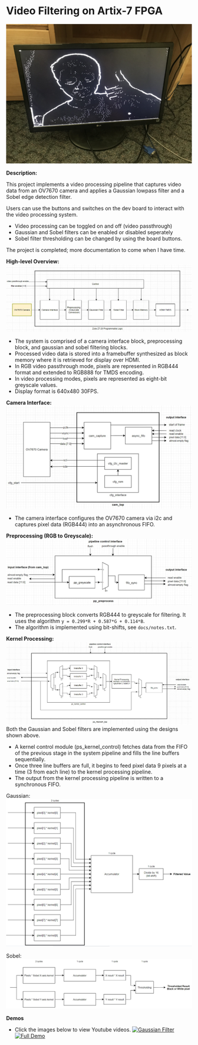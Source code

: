 # Video Filtering on Artix-7 FPGA

![](docs/images/sobelDemo.jpg)

__Description:__

This project implements a video processing pipeline that captures video data from an OV7670 camera and applies a Gaussian lowpass filter and a Sobel edge detection filter. 

Users can use the buttons and switches on the dev board to interact with the video processing system.
- Video processing can be toggled on and off (video passthrough)
- Gaussian and Sobel filters can be enabled or disabled seperately
- Sobel filter thresholding can be changed by using the board buttons.

The project is completed; more documentation to come when I have time.

__High-level Overview:__
![](docs/images/top_diagram.jpg)
- The system is comprised of a camera interface block, preprocessing block, and gaussian and sobel filtering blocks.
- Processed video data is stored into a framebuffer synthesized as block memory where it is retrieved for display over HDMI.
- In RGB video passthrough mode, pixels are represented in RGB444 format and extended to RGB888 for TMDS encoding.
- In video processing modes, pixels are represented as eight-bit greyscale values. 
- Display format is 640x480 30FPS.

__Camera Interface:__
![](docs/images/cam_diagram.jpg)
- The camera interface configures the OV7670 camera via i2c and captures pixel data (RGB444) into an asynchronous FIFO.

__Preprocessing (RGB to Greyscale):__
![](docs/images/preprocess_diagram.jpg)
- The preprocessing block converts RGB444 to greyscale for filtering. It uses the algorithm ```y = 0.299*R + 0.587*G + 0.114*B```. 
- The algorithm is implemented using bit-shifts, see ```docs/notes.txt```.

__Kernel Processing:__
![](docs/images/kerneltop_diagram.jpg)
Both the Gaussian and Sobel filters are implemented using the designs shown above. 
- A kernel control module (ps_kernel_control) fetches data from the FIFO of the previous stage in the 
system pipeline and fills the line buffers sequentially. 
- Once three line buffers are full, it begins to feed pixel data 9 pixels at a time (3 from each line) 
to the kernel processing pipeline. 
- The output from the kernel processing pipeline is written to a synchronous FIFO.

Gaussian:
![](docs/images/gaussian.jpg)

Sobel:
![](docs/images/sobel.jpg)

__Demos__
- Click the images below to view Youtube videos.
[![Gaussian Filter](https://img.youtube.com/vi/dFgFBZIkOFI/0.jpg)](https://www.youtube.com/watch?v=dFgFBZIkOFI)
[![Full Demo](https://img.youtube.com/vi/nitLR1SwYG0/0.jpg)](https://www.youtube.com/watch?v=nitLR1SwYG0)


